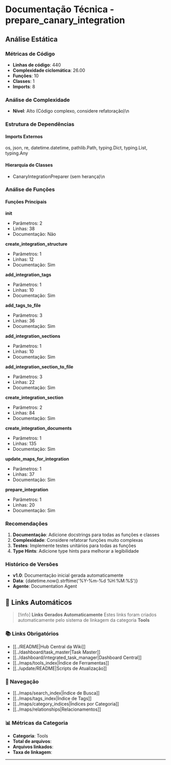 # Documentação Técnica - prepare_canary_integration

## Análise Estática

### Métricas de Código
- **Linhas de código**: 440
- **Complexidade ciclomática**: 26.00
- **Funções**: 10
- **Classes**: 1
- **Imports**: 8

### Análise de Complexidade
- **Nível**: Alto (Código complexo, considere refatoração)\n
### Estrutura de Dependências

#### Imports Externos
os, json, re, datetime.datetime, pathlib.Path, typing.Dict, typing.List, typing.Any

#### Hierarquia de Classes
- CanaryIntegrationPreparer (sem herança)\n
### Análise de Funções

#### Funções Principais
**__init__**
- Parâmetros: 2
- Linhas: 38
- Documentação: Não

**create_integration_structure**
- Parâmetros: 1
- Linhas: 12
- Documentação: Sim

**add_integration_tags**
- Parâmetros: 1
- Linhas: 10
- Documentação: Sim

**add_tags_to_file**
- Parâmetros: 3
- Linhas: 36
- Documentação: Sim

**add_integration_sections**
- Parâmetros: 1
- Linhas: 10
- Documentação: Sim

**add_integration_section_to_file**
- Parâmetros: 3
- Linhas: 22
- Documentação: Sim

**create_integration_section**
- Parâmetros: 2
- Linhas: 84
- Documentação: Sim

**create_integration_documents**
- Parâmetros: 1
- Linhas: 135
- Documentação: Sim

**update_maps_for_integration**
- Parâmetros: 1
- Linhas: 37
- Documentação: Sim

**prepare_integration**
- Parâmetros: 1
- Linhas: 20
- Documentação: Sim

### Recomendações

1. **Documentação**: Adicione docstrings para todas as funções e classes
2. **Complexidade**: Considere refatorar funções muito complexas
3. **Testes**: Implemente testes unitários para todas as funções
4. **Type Hints**: Adicione type hints para melhorar a legibilidade

### Histórico de Versões

- **v1.0**: Documentação inicial gerada automaticamente
- **Data**: {datetime.now().strftime('%Y-%m-%d %H:%M:%S')}
- **Agente**: Documentation Agent


## 🔗 **Links Automáticos**

> [!info] **Links Gerados Automaticamente**
> Estes links foram criados automaticamente pelo sistema de linkagem da categoria **Tools**

### **📚 Links Obrigatórios**
- [[../README|Hub Central da Wiki]]
- [[../dashboard/task_master|Task Master]]
- [[../dashboard/integrated_task_manager|Dashboard Central]]
- [[../maps/tools_index|Índice de Ferramentas]]
- [[../update/README|Scripts de Atualização]]

### **🧭 Navegação**
- [[../maps/search_index|Índice de Busca]]
- [[../maps/tags_index|Índice de Tags]]
- [[../maps/category_indices|Índices por Categoria]]
- [[../maps/relationships|Relacionamentos]]

### **📊 Métricas da Categoria**
- **Categoria**: Tools
- **Total de arquivos**: <!-- Contador automático -->
- **Arquivos linkados**: <!-- Contador automático -->
- **Taxa de linkagem**: <!-- Percentual automático -->

---

